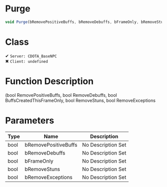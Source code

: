# Purge
```js
void Purge(bRemovePositiveBuffs, bRemoveDebuffs, bFrameOnly, bRemoveStuns, bRemoveExceptions)
```
# Class
✔ `Server: CDOTA_BaseNPC`  
✖ `Client: undefined`  

# Function Description
(bool RemovePositiveBuffs, bool RemoveDebuffs, bool BuffsCreatedThisFrameOnly, bool RemoveStuns, bool RemoveExceptions
# Parameters
Type|Name|Description
--|--|--
bool|bRemovePositiveBuffs|No Description Set
bool|bRemoveDebuffs|No Description Set
bool|bFrameOnly|No Description Set
bool|bRemoveStuns|No Description Set
bool|bRemoveExceptions|No Description Set
